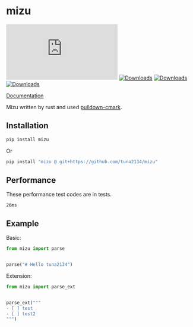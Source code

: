 # mizu

[![Version](https://img.shields.io/pypi/v/niconico.py)](https://pypi.org/project/niconico.py/)
[![Downloads](https://pepy.tech/badge/mizu)](https://pepy.tech/project/mizu)
[![Downloads](https://pepy.tech/badge/mizu/month)](https://pepy.tech/project/mizu)
[![Downloads](https://pepy.tech/badge/mizu/week)](https://pepy.tech/project/mizu)

[Documentation](https://tuna2134.github.io/mizu)

Mizu written by rust and used [pulldown-cmark](https://github.com/raphlinus/pulldown-cmark).

## Installation

```sh
pip install mizu
```

Or

```sh
pip install "mizu @ git+https://github.com/tuna2134/mizu"
```

## Performance

These performance test codes are in tests.

`26ms`

## Example

Basic:

```py
from mizu import parse


parse("# Hello tuna2134")
```

Extension:

```py
from mizu import parse_ext


parse_ext("""
- [ ] test
- [ ] test2
""")
```
